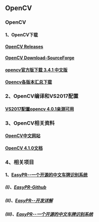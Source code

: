 ## OpenCV
### OpenCV
#### 1、OpenCV下载
#### [OpenCV Releases](https://opencv.org/releases/)
#### [OpenCV Download-SourceForge](https://sourceforge.net/projects/opencvlibrary/files/4.1.0/opencv-4.1.0-vc14_vc15.exe/download)
#### [opencv官方版下载 3.4.1 中文版](http://www.kuhou.com/dnrj/9086.html)
#### [Opencv各版本汇总下载](https://blog.csdn.net/omodao1/article/details/80276834)

### 2、OpenCV编译和VS2017配置
#### [VS2017配置opencv 4.0.1亲测可用](https://jingyan.baidu.com/article/ce4366496d08e43773afd3c6.html)
### 3、OpenCV相关资料
#### [OpenCV中文网站](http://www.opencv.org.cn)
#### [OpenCV 4.1.0文档](https://docs.opencv.org/4.1.0/)

### 4、相关项目
#### 1、[EasyPR--一个开源的中文车牌识别系统](http://www.cnblogs.com/subconscious/p/3979988.html)
##### (I)、[EasyPR-Github](https://github.com/liuruoze/EasyPR)
##### (II)、[EasyPR--开发详解](http://www.cnblogs.com/asks/p/4372736.html)
##### (III)、[EasyPR--一个开源的中文车牌识别系统](http://www.cnblogs.com/subconscious/p/3979988.html)
